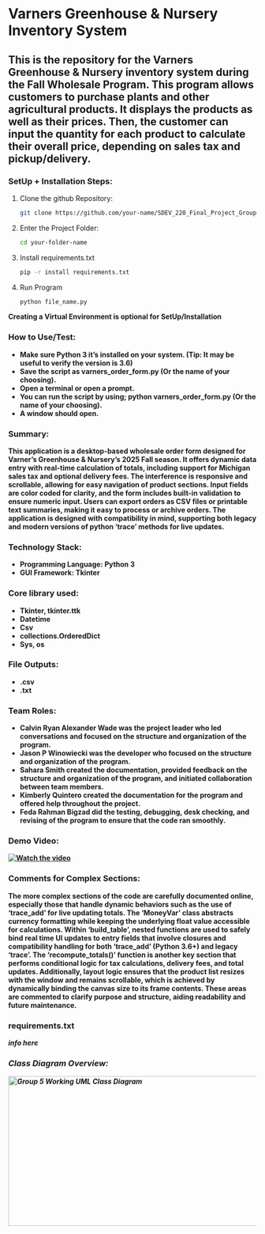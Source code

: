 # Varners Greenhouse & Nursery Inventory System
## This is the repository for the Varners Greenhouse & Nursery inventory system during the Fall Wholesale Program. This program allows customers to purchase plants and other agricultural products. It displays the products as well as their prices. Then, the customer can input the quantity for each product to calculate their overall price, depending on sales tax and pickup/delivery.

### SetUp + Installation Steps:
1. Clone the github Repository:
   ```bash
   git clone https://github.com/your-name/SDEV_220_Final_Project_Group5.git
2. Enter the Project Folder:
   ```bash
   cd your-folder-name
3. Install requirements.txt
   ```bash
   pip -r install requirements.txt

4. Run Program
   ``` bash
   python file_name.py
<b>Creating a Virtual Environment is optional for SetUp/Installation<b>   

### How to Use/Test:
- Make sure Python 3 it’s installed on your system. (Tip: It may be useful to verify the version is 3.6)
- Save the script as varners_order_form.py (Or the name of your choosing).
- Open a terminal or open a prompt.
- You can run the script by using; python varners_order_form.py (Or the name of your choosing). 
- A window should open. 

### Summary:
This application is a desktop-based wholesale order form designed for Varner’s Greenhouse & Nursery’s 2025 Fall season. It offers dynamic data entry with real-time calculation of totals, including support for Michigan sales tax and optional delivery fees. The interference is responsive and scrollable, allowing for easy navigation of product sections. Input fields are color coded for clarity, and the form includes built-in validation to ensure numeric input. Users can export orders as CSV files or printable text summaries, making it easy to process or archive orders. The application is designed with compatibility in mind, supporting both legacy and modern versions of python ‘trace’ methods for live updates.


### Technology Stack:
- Programming Language: Python 3
- GUI Framework: Tkinter 
### Core library used:
- Tkinter, tkinter.ttk
- Datetime
- Csv
- collections.OrderedDict
- Sys, os
### File Outputs:
- .csv
- .txt

  
### Team Roles:
 - Calvin Ryan Alexander Wade was the project leader who led conversations and focused on the structure and organization of the program.
 - Jason P Winowiecki was the developer who focused on the structure and organization of the program.
 - Sahara Smith created the documentation, provided feedback on the structure and organization of the program, and initiated collaboration between team members.
 - Kimberly Quintero created the documentation for the program and offered help throughout the project.
 - Feda Rahman Bigzad did the testing, debugging, desk checking, and revising of the program to ensure that the code ran smoothly.


### Demo Video:
[![Watch the video](https://img.youtube.com/vi/Jxxnuoa8lik/maxresdefault.jpg)](https://youtu.be/Jxxnuoa8lik)

### Comments for Complex Sections:
The more complex sections of the code are carefully documented online, especially those that handle dynamic behaviors such as the use of ‘trace_add’ for live updating totals. The ‘MoneyVar’ class abstracts currency formatting while keeping the underlying float value accessible for calculations. Within ‘build_table’, nested functions are used to safely bind real time UI updates to entry fields that involve closures and compatibility handling for both ‘trace_add’ (Python 3.6+) and legacy ‘trace’. The ‘recompute_totals()’ function is another key section that performs conditional logic for tax calculations, delivery fees, and total updates. Additionally, layout logic ensures that the product list resizes with the window and remains scrollable, which is achieved by dynamically binding the canvas size to its frame contents. These areas are commented to clarify purpose and structure, aiding readability and future maintenance.

### requirements.txt
<em>info here<em>

### Class Diagram Overview:
<img width="721" height="303" alt="Group 5 Working UML Class Diagram" src="https://github.com/user-attachments/assets/d9b15b75-fe18-420c-b842-cfe83e682da4" />

